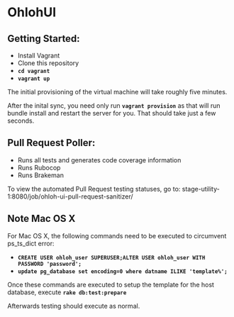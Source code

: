 OhlohUI
=======

Getting Started:
----------------

* Install Vagrant
* Clone this repository
* **`cd vagrant`**
* **`vagrant up`**

The initial provisioning of the virtual machine will take roughly five minutes.

After the inital sync, you need only run **`vagrant provision`** as that will
run bundle install and restart the server for you. That should take just a few seconds.

Pull Request Poller:
--------------------

* Runs all tests and generates code coverage information
* Runs Rubocop
* Runs Brakeman

To view the automated Pull Request testing statuses,
go to: stage-utility-1:8080/job/ohloh-ui-pull-request-sanitizer/

Note Mac OS X
-------------------

For Mac OS X, the following commands need to be executed to circumvent ps_ts_dict error:

* **`CREATE USER ohloh_user SUPERUSER;ALTER USER ohloh_user WITH PASSWORD 'password';`**
* **`update pg_database set encoding=0 where datname ILIKE 'template%';`**

Once these commands are executed to setup the template for the host database, execute 
**`rake db:test:prepare`**

Afterwards testing should execute as normal.
